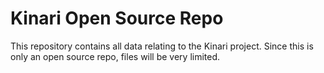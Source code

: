 # Kinari Open Source Repo
This repository contains all data relating to the Kinari project. Since this is only an open source repo, files will be very limited.

